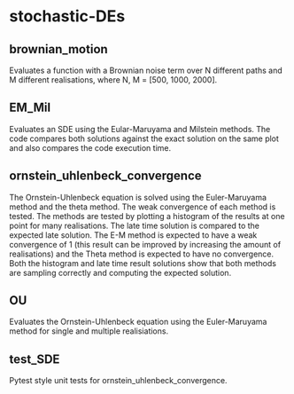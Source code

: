 # stochastic-DEs

## brownian_motion

Evaluates a function with a Brownian noise term over N different paths and M different realisations, where N, M = [500, 1000, 2000].

## EM_Mil

Evaluates an SDE using the Eular-Maruyama and Milstein methods. The code compares both solutions against the exact solution on the same plot and also compares the code execution time.

## ornstein_uhlenbeck_convergence

The Ornstein-Uhlenbeck equation is solved using the Euler-Maruyama method and the theta method. The weak convergence of each method is tested. The methods are tested by plotting a histogram of the results at one point for many realisations. The late time solution is compared to the expected late solution. The E-M method is expected to have a weak convergence of 1 (this  result can be improved by increasing the amount of realisations) and the Theta method is expected to have no convergence. Both the histogram and late time result solutions show that both methods are sampling correctly and  computing the expected solution.

## OU

Evaluates the Ornstein-Uhlenbeck equation using the Euler-Maruyama method for single and multiple realisiations.

## test_SDE

Pytest style unit tests for ornstein_uhlenbeck_convergence.
